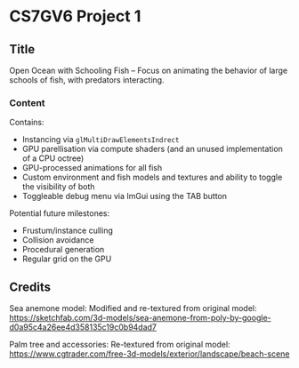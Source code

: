 # CS7GV6 Project 1

## Title

Open Ocean with Schooling Fish – Focus on animating the behavior of large schools of fish, with predators interacting.

### Content
Contains:
- Instancing via `glMultiDrawElementsIndrect`
- GPU parellisation via compute shaders (and an unused implementation of a CPU octree)
- GPU-processed animations for all fish
- Custom environment and fish models and textures and ability to toggle the visibility of both
- Toggleable debug menu via ImGui using the TAB button

Potential future milestones:
- Frustum/instance culling
- Collision avoidance
- Procedural generation
- Regular grid on the GPU

## Credits

Sea anemone model: Modified and re-textured from original model: <https://sketchfab.com/3d-models/sea-anemone-from-poly-by-google-d0a95c4a26ee4d358135c19c0b94dad7>

Palm tree and accessories: Re-textured from original model: <https://www.cgtrader.com/free-3d-models/exterior/landscape/beach-scene>
